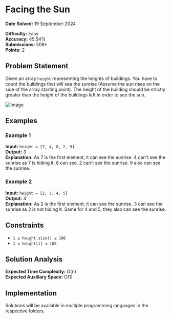 # Facing the Sun

**Date Solved:** 19 September 2024

**Difficulty:** Easy  
**Accuracy:** 45.54%  
**Submissions:** 50K+  
**Points:** 2

## Problem Statement

Given an array `height` representing the heights of buildings. You have to count the buildings that will see the sunrise (Assume the sun rises on the side of the array starting point). The height of the building should be strictly greater than the height of the buildings left in order to see the sun.

![Image](https://contribute.geeksforgeeks.org/wp-content/uploads/Building.png)

## Examples

### Example 1

**Input:** `height = [7, 4, 8, 2, 9]`  
**Output:** 3  
**Explanation:** As 7 is the first element, it can see the sunrise. 4 can't see the sunrise as 7 is hiding it. 8 can see. 2 can't see the sunrise. 9 also can see the sunrise.

### Example 2

**Input:** `height = [2, 3, 4, 5]`  
**Output:** 4  
**Explanation:** As 2 is the first element, it can see the sunrise. 3 can see the sunrise as 2 is not hiding it. Same for 4 and 5, they also can see the sunrise.

## Constraints

- `1 ≤ height.size() ≤ 106`
- `1 ≤ height[i] ≤ 108`

## Solution Analysis

**Expected Time Complexity:** O(n)  
**Expected Auxiliary Space:** O(1)

## Implementation

Solutions will be available in multiple programming languages in the respective folders.
